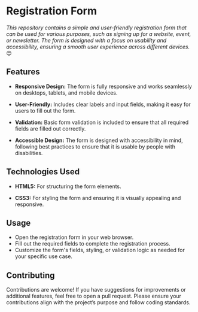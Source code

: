# Registration Form
*This repository contains a simple and user-friendly registration form that can be used for various purposes, such as signing up for a website, event, or newsletter. The form is designed with a focus on usability and accessibility, ensuring a smooth user experience across different devices.* :blush:

## Features
- **Responsive Design:** The form is fully responsive and works seamlessly on desktops, tablets, and mobile devices.

- **User-Friendly:** Includes clear labels and input fields, making it easy for users to fill out the form.

- **Validation:** Basic form validation is included to ensure that all required fields are filled out correctly.

- **Accessible Design:** The form is designed with accessibility in mind, following best practices to ensure that it is usable by people with disabilities.

## Technologies Used

- **HTML5:** For structuring the form elements.

- **CSS3:** For styling the form and ensuring it is visually appealing and responsive.

## Usage

- Open the registration form in your web browser.
- Fill out the required fields to complete the registration process.
- Customize the form's fields, styling, or validation logic as needed for your specific use case.

## Contributing
Contributions are welcome! If you have suggestions for improvements or additional features, feel free to open a pull request. Please ensure your contributions align with the project’s purpose and follow coding standards.
